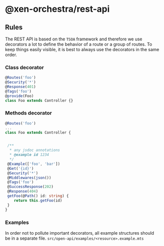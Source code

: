 # @xen-orchestra/rest-api

## Rules

The REST API is based on the `TSOA` framework and therefore we use decorators a lot to define the behavior of a route or a group of routes. To keep things easily visible, it is best to always use the decorators in the same order.

### Class decorator

```ts
@Routes('foo')
@Security('*')
@Response(401)
@Tags('foo')
@provide(Foo)
class Foo extends Controller {}
```

### Methods decorator

```ts
@Routes('foo')
...
class Foo extends Controller {


 /**
  * any jsdoc annotations
  * @example id 1234
  */
 @Example(['foo', 'bar'])
 @Get('{id}')
 @Security('*')
 @Middlewares(json())
 @Tags('foo')
 @SuccessResponse(202)
 @Response(404)
 getFoo(@Path() id: string) {
    return this.getFoo(id)
 }
}
```

### Examples

In order not to pollute important decorators, all example structures should be in a separate file. `src/open-api/examples/<resource>.example.mts`
